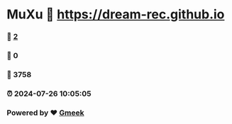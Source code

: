 # MuXu :link: https://dream-rec.github.io 
### :page_facing_up: [2](https://dream-rec.github.io/tag.html) 
### :speech_balloon: 0 
### :hibiscus: 3758 
### :alarm_clock: 2024-07-26 10:05:05 
### Powered by :heart: [Gmeek](https://github.com/Meekdai/Gmeek)
